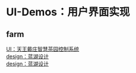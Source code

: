 # UI-Demos：用户界面实现
## farm  
[UI：天王戴庄智慧茶园控制系统](https://lastsoup.github.io/ui-demos/farm/home.html)  
[design：蓝湖设计](https://lanhuapp.com/url/LedN9-kp81z)  
<a href="https://lanhuapp.com/url/LedN9-kp81z" target="_blank">design：蓝湖设计</a>  


